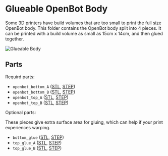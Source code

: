 # Glueable OpenBot Body

Some 3D printers have build volumes that are too small to print the full size OpenBot body.
This folder contains the OpenBot body split into 4 pieces.
It can be printed with a build volume as small as 15cm x 14cm, and then glued together.

![Glueable Body](../../docs/images/glueable_body.png)

## Parts

Requird parts:

* `openbot_bottom_A` ([STL](openbot_bottom_A.stl), [STEP](openbot_bottom_A.step))
* `openbot_bottom_B` ([STL](openbot_bottom_B.stl), [STEP](openbot_bottom_B.step))
* `openbot_top_A` ([STL](openbot_top_A.stl), [STEP](openbot_top_A.step))
* `openbot_top_B` ([STL](openbot_top_B.stl), [STEP](openbot_top_B.step))

Optional parts:

These pieces give extra surface area for gluing, which can help if your print experiences warping.

* `bottom_glue` ([STL](bottom_glue.stl), [STEP](bottom_glue.step))
* `top_glue_A` ([STL](top_glue_A.stl), [STEP](top_glue_A.step))
* `top_glue_B` ([STL](top_glue_B.stl), [STEP](top_glue_B.step))
